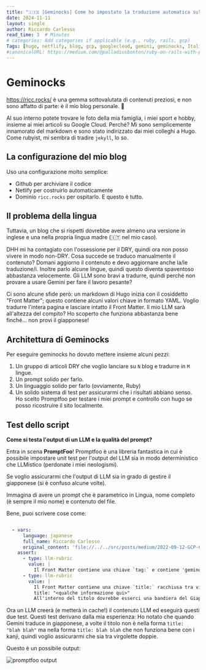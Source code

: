 ```yaml
---
title: "🇮🇹♊ [Geminocks] Come ho impostato la traduzione automatica sul mio blog personale Hugo"
date: 2024-11-11
layout: single
author: Riccardo Carlesso
read_time: 3  # Minutes
# categories: Add categories if applicable (e.g., ruby, rails, gcp)
Tags: [hugo, netflify, blog, gcp, googlecloud, gemini, geminocks, Italian]
#canonicalURL: https://medium.com/@palladiusbonton/ruby-on-rails-with-postgresql-on-cloud-run-bdaaf0b26e0b
---
```


# Geminocks

https://ricc.rocks/ è una gemma sottovalutata di contenuti preziosi, e non sono affatto di parte: è il mio blog personale. 🤣

Al suo interno potete trovare le foto della mia famiglia, i miei sport e hobby, insieme ai miei articoli su Google Cloud. Perché? Mi sono semplicemente innamorato
del markdown e sono stato indirizzato dai miei colleghi a Hugo. Come rubyist, mi sembra di tradire `jekyll`, lo so.

## La configurazione del mio blog

Uso una configurazione molto semplice:

* Github per archiviare il codice
* Netlify per costruirlo automaticamente
* Dominio `ricc.rocks` per ospitarlo. E questo è tutto.

## Il problema della lingua

Tuttavia, un blog che si rispetti dovrebbe avere almeno una versione in inglese e una nella propria lingua madre (🇮🇹 nel mio caso).

DHH mi ha contagiato con l'ossessione per il DRY, quindi ora non posso vivere in modo non-DRY. Cosa succede se traduco manualmente il contenuto? Domani aggiorno il contenuto e devo aggiornare anche la/le traduzione/i.
Inoltre parlo alcune lingue, quindi questo diventa spaventoso abbastanza velocemente. Gli LLM sono bravi a tradurre, quindi perché non provare a usare Gemini per fare il lavoro pesante?

Ci sono alcune sfide però: un markdown di Hugo inizia con il cosiddetto "Front Matter"; questo contiene alcuni valori chiave in formato YAML.
Voglio tradurre l'intera pagina e lasciare intatto il Front Matter. Il mio LLM sarà all'altezza del compito? Ho scoperto che funziona abbastanza bene finché...
non provi il giapponese!

## Architettura di Geminocks

Per eseguire geminocks ho dovuto mettere insieme alcuni pezzi:

1. Un gruppo di articoli DRY che voglio lanciare su `N` blog e tradurre in `M` lingue.
2. Un prompt solido per farlo.
3. Un linguaggio solido per farlo (ovviamente, Ruby)
4. Un solido sistema di test per assicurarmi che i risultati abbiano senso. Ho scelto Promptfoo per testare i miei prompt e controllo con hugo se posso ricostruire il sito localmente.


## Test dello script

**Come si testa l'output di un LLM e la qualità del prompt?**

Entra in scena **PromptFoo**! Promptfoo è una libreria fantastica in cui è possibile impostare unit test per l'output del LLM sia in modo deterministico
che LLMistico (perdonate i miei neologismi).

Se voglio assicurarmi che l'output di LLM sia in grado di gestire il giapponese (si è confuso alcune volte).

Immagina di avere un prompt che è parametrico in Lingua, nome completo (è sempre il mio nome) e contenuto del file.

Bene, puoi scrivere cose come:

```yaml

  - vars:
      language: japanese
      full_name: Riccardo Carlesso
      original_content: 'file://../../src/posts/medium/2022-09-12-GCP-CB-trigger-with-pulumi-python/index.md'
    assert:
      - type: llm-rubric
        value: |
          Il Front Matter contiene una chiave `tag:` e contiene 'geminock' e 'japanese'.
      - type: llm-rubric
        value: |
          Il Front Matter contiene una chiave `title:` racchiusa tra virgolette doppie, ovvero una riga di questo tipo:
          title: "<qualche informazione qui>"
          All'interno del titolo dovrebbe esserci una bandiera del Giappone.
```

Ora un LLM creerà (e metterà in cache!) il contenuto LLM ed eseguirà questi due test. Questi test derivano dalla mia esperienza:
Ho notato che quando Gemini traduce in giapponese, a volte il titolo non è nella forma `title: "blah blah"` ma nella forma
`title: blah blah` che non funziona bene con i kanji, quindi voglio assicurarmi che sia tra virgolette doppie.

Questo è un possibile output:

![promptfoo output](image.png)
